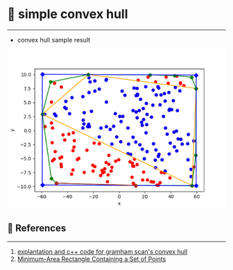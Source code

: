 # 📝 simple convex hull #
***

- convex hull sample result

![convex hull](./docs/images/convex_hull.jpg)

## :gem: References ##
***

1. [explantation and c++ code for gramham scan's convex hull](https://www.geeksforgeeks.org/convex-hull-set-2-graham-scan/)
2. [Minimum-Area Rectangle Containing a Set of Points](https://www.geometrictools.com/Documentation/MinimumAreaRectangle.pdf)
